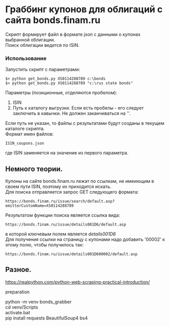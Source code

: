 # Граббинг купонов для облигаций с сайта bonds.finam.ru

Скрипт формирует файл в формате json с данными о купонах выбранной облигации.  
Поиск облигации ведется по ISIN.  

### Использование

Запустить скрипт с параметрами:  
```
$> python get_bonds.py XS0114288789 c:\bonds
$> python get_bonds.py XS0114288789 "c:\rus state bonds"
```
Параметры (позиционные, отделяются пробелом):  
1. ISIN  
2. Путь к каталогу выгрузки. Если есть пробелы - его следует заключить в кавычки. Не должен заканчиваться на '\'.  

Если путь не указан, то файлы с результатами будут созданы в текущем каталоге скрипта.  
Формат имен файлов:  
```
ISIN_coupons.json
```
где ISIN заменяется на значение из первого параметра.  

## Немного теории.

Купоны на сайте bonds.finam.ru лежат по ссылкам, не имеиющим в своем пути ISIN, поэтому их приходится искать.  
Для поиска отправляется запрос GET следующего формата:  
```
https://bonds.finam.ru/issue/search/default.asp?emitterCustomName=XS0114288789
```
Результатом функции поиска является ссылка вида:  
```
https://bonds.finam.ru/issue/details001D6/default.asp
```
в которой ключевым  полем является _details001D6_   
Для получения ссылки на страницу с купонами надо добавить '00002' к этому полю, чтобы получилось так:  
```
https://bonds.finam.ru/issue/details001D600002/default.asp
```

## Разное.

https://realpython.com/python-web-scraping-practical-introduction/

preparation

python -m venv bonds_grabber    
cd venv/Scripts  
activate.bat  
pip install requests BeautifulSoup4 bs4  
